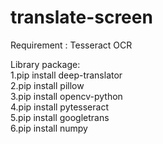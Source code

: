 # translate-screen
Requirement : Tesseract OCR

Library package:<br>
1.pip install deep-translator<br>
2.pip install pillow<br>
3.pip install opencv-python<br>
4.pip install pytesseract<br>
5.pip install googletrans<br>
6.pip install numpy<br>
